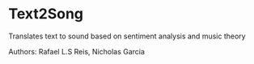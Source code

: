 # Text2Song
Translates text to sound based on sentiment analysis and music theory

Authors: Rafael L.S Reis, Nicholas Garcia
